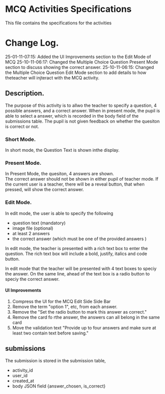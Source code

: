 # MCQ Activities Specifications
This file contains the specifications for the activities

# Change Log.
25-01-11-07:15: Added the UI Improvements section to the Edit Mode of MCQ
25-10-11-06:17: Changed the Multiple Choice Question Present Mode section to discuss showing the correct answer.
25-10-11-06:15: Changed the Multiple Choice Question Edit Mode section to add details to how theteacher will injteract with the MCQ activity.

## Description.

The purpose of this activity is to allwo the teacher to specify a question, 4 possible answers, and a correct answer.  When in present mode, the pupil is able to select a answer, which is recorded in the body field of the submissions table.  The pupil is not given feedback on whether the quesiton is correct or not.

### Short Mode.
In short mode, the Question Text is shown inthe display.

### Present Mode.
In Present Mode, the quesiton, 4 answers are shown.  
The correct answer should not be shown in either pupil of teacher mode.
If the current user is a teacher, there will be a reveal button, that when pressed, will show the correct answer.

### Edit Mode.
In edit mode, the user is able to specify the following
- question text (mandatory)
- image file (optional)
- at least 2 answers
- the correct answer (which must be one of the provided answers )

In edit mode, the teacher is presented with a rich text box to enter the question.  The rich text box will include a bold, justify, italics and code button.

In edit mode that the teacher will be presented with 4 text boxes to speciy the answer.  On the same line, ahead of the text box is a radio button to speciy the correct answer.

#### UI Improvements
1. Compress the UI for the MCQ Edit Side Side Bar
2. Remove the term "option 1", etc, from each answer.
3. Remove the "Set the radio button to mark this answer as correct."
4. Remove the card fo rthe answer, the answers can all belong in the same card
5. Move the validation text "Provide up to four answers and make sure at least two contain text before saving."


## submissions
The submission is stored in the submission table, 
- activity_id
- user_id
- created_at
- body JSON field {answer_chosen, is_correct}

